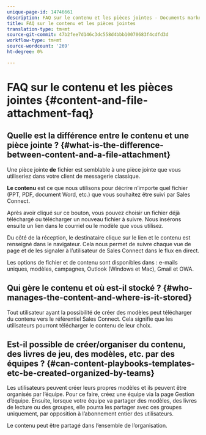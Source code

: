 ```yaml
---
unique-page-id: 14746661
description: FAQ sur le contenu et les pièces jointes - Documents marketing - Documentation du produit
title: FAQ sur le contenu et les pièces jointes
translation-type: tm+mt
source-git-commit: 47b2fee7d146c3dc558d4bbb10070683f4cdfd3d
workflow-type: tm+mt
source-wordcount: '269'
ht-degree: 0%

---
```



# FAQ sur le contenu et les pièces jointes {#content-and-file-attachment-faq}

## Quelle est la différence entre le contenu et une pièce jointe ? {#what-is-the-difference-between-content-and-a-file-attachment}

Une pièce jointe **de** fichier est semblable à une pièce jointe que vous utiliseriez dans votre client de messagerie classique.

**Le contenu** est ce que nous utilisons pour décrire n’importe quel fichier (PPT, PDF, document Word, etc.) que vous souhaitez être suivi par Sales Connect.

Après avoir cliqué sur ce bouton, vous pouvez choisir un fichier déjà téléchargé ou télécharger un nouveau fichier à suivre. Nous insérons ensuite un lien dans le courriel ou le modèle que vous utilisez.

Du côté de la réception, le destinataire clique sur le lien et le contenu est renseigné dans le navigateur. Cela nous permet de suivre chaque vue de page et de les signaler à l’utilisateur de Sales Connect dans le flux en direct.

Les options de fichier et de contenu sont disponibles dans : e-mails uniques, modèles, campagnes, Outlook (Windows et Mac), Gmail et OWA.

## Qui gère le contenu et où est-il stocké ? {#who-manages-the-content-and-where-is-it-stored}

Tout utilisateur ayant la possibilité de créer des modèles peut télécharger du contenu vers le référentiel Sales Connect. Cela signifie que les utilisateurs pourront télécharger le contenu de leur choix.

## Est-il possible de créer/organiser du contenu, des livres de jeu, des modèles, etc. par des équipes ? {#can-content-playbooks-templates-etc-be-created-organized-by-teams}

Les utilisateurs peuvent créer leurs propres modèles et ils peuvent être organisés par l’équipe. Pour ce faire, créez une équipe via la page Gestion d’équipe. Ensuite, lorsque votre équipe va partager des modèles, des livres de lecture ou des groupes, elle pourra les partager avec ces groupes uniquement, par opposition à l’abonnement entier des utilisateurs.

Le contenu peut être partagé dans l’ensemble de l’organisation.

